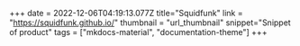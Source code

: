 +++
date = 2022-12-06T04:19:13.077Z
title="Squidfunk"
link = "https://squidfunk.github.io/"
thumbnail = "url_thumbnail"
snippet="Snippet of product"
tags = ["mkdocs-material", "documentation-theme"]
+++
